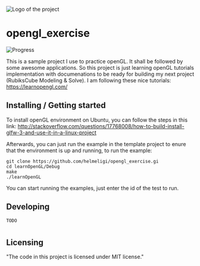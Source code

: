 ![Logo of the project](http://edge.alluremedia.com.au/m/l/2016/03/rubik.jpg)

# opengl_exercise
![Progress](http://progressed.io/bar/5) 

This is a sample project I use to practice openGL. It shall be followed by some awesome applications. So this project is just learning openGL tutorials implementation with documenations to be ready for building my next project (RubiksCube Modeling & Solve). I am following these nice tutorials:
https://learnopengl.com/

## Installing / Getting started

To install openGL environment on Ubuntu, you can follow the steps in this link:
http://stackoverflow.com/questions/17768008/how-to-build-install-glfw-3-and-use-it-in-a-linux-project

Afterwards, you can just run the example in the template project to enure that the environment is up and running, to run the example:
                                                                                                                       

```shell
git clone https://github.com/helmeligi/opengl_exercise.gi
cd learnOpenGL/Debug                       
make
./learnOpenGL   
```

You can start running the examples, just enter the id of the test to run.

## Developing

```shell
TODO
```
#
## Licensing
"The code in this project is licensed under MIT license."
